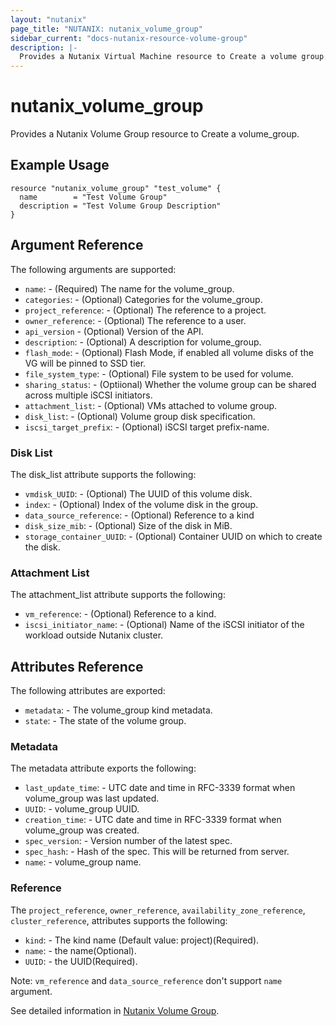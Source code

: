 ```yaml
---
layout: "nutanix"
page_title: "NUTANIX: nutanix_volume_group"
sidebar_current: "docs-nutanix-resource-volume-group"
description: |-
  Provides a Nutanix Virtual Machine resource to Create a volume group.
---
```


# nutanix_volume_group

Provides a Nutanix Volume Group resource to Create a volume_group.

## Example Usage

```hcl
resource "nutanix_volume_group" "test_volume" {
  name        = "Test Volume Group"
  description = "Test Volume Group Description"
}
```

## Argument Reference

The following arguments are supported:

* `name`: - (Required) The name for the volume_group.
* `categories`: - (Optional) Categories for the volume_group.
* `project_reference`: - (Optional) The reference to a project.
* `owner_reference`: - (Optional) The reference to a user.
* `api_version` - (Optional) Version of the API.
* `description`: - (Optional) A description for volume_group.
* `flash_mode`: - (Optional) Flash Mode, if enabled all volume disks of the VG will be pinned to SSD tier.
* `file_system_type`: - (Optional) File system to be used for volume.
* `sharing_status`: - (Optiional) Whether the volume group can be shared across multiple iSCSI initiators.
* `attachment_list`: - (Optional) VMs attached to volume group.
* `disk_list`: - (Optional) Volume group disk specification.
* `iscsi_target_prefix`: - (Optional) iSCSI target prefix-name.

### Disk List

The disk_list attribute supports the following:

* `vmdisk_UUID`: - (Optional) The UUID of this volume disk.
* `index`: - (Optional) Index of the volume disk in the group.
* `data_source_reference`: - (Optional) Reference to a kind
* `disk_size_mib`: - (Optional) Size of the disk in MiB.
* `storage_container_UUID`: - (Optional) Container UUID on which to create the disk.

### Attachment List

The attachment_list attribute supports the following:

* `vm_reference`: - (Optional) Reference to a kind.
* `iscsi_initiator_name`: - (Optional) Name of the iSCSI initiator of the workload outside Nutanix cluster.

## Attributes Reference

The following attributes are exported:

* `metadata`: - The volume_group kind metadata.
* `state`: - The state of the volume group.

### Metadata

The metadata attribute exports the following:

* `last_update_time`: - UTC date and time in RFC-3339 format when volume_group was last updated.
* `UUID`: - volume_group UUID.
* `creation_time`: - UTC date and time in RFC-3339 format when volume_group was created.
* `spec_version`: - Version number of the latest spec.
* `spec_hash`: - Hash of the spec. This will be returned from server.
* `name`: - volume_group name.

### Reference

The `project_reference`, `owner_reference`, `availability_zone_reference`, `cluster_reference`, attributes supports the following:

* `kind`: - The kind name (Default value: project)(Required).
* `name`: - the name(Optional).
* `UUID`: - the UUID(Required).

Note: `vm_reference` and `data_source_reference` don't support `name` argument.

See detailed information in [Nutanix Volume Group](https://nutanix.github.io/Automation/experimental/swagger-redoc-sandbox/#tag/volume_group).
